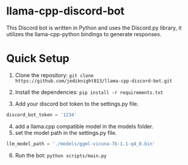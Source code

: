 # llama-cpp-discord-bot

This Discord bot is written in Python and uses the Discord.py library, it utilizes the llama-cpp-python bindings to generate responses.

# Quick Setup

1. Clone the repository: ``` git clone https://github.com/jediknight813/llama-cpp-discord-bot.git ```
2. Install the dependencies: ``` pip install -r requirements.txt ```

3. Add your discord bot token to the settings.py file.
```python
discord_bot_token = '1234'
```
4. add a llama.cpp compatible model in the models folder.
5. set the model path in the settings.py file.
```python
llm_model_path = './models/ggml-vicuna-7b-1.1-q4_0.bin'
```
6. Run the bot: ```python scripts/main.py ```
